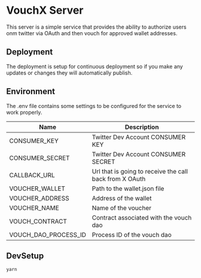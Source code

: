 # VouchX Server

This server is a simple service that provides the ability to authorize users onm twitter via OAuth and then vouch for approved wallet addresses.

## Deployment

The deployment is setup for continuous deployment so if you make any updates or changes they will automatically publish.

## Environment

The .env file contains some settings to be configured for the service to work properly.

| Name | Description |
| --- | --- |
| CONSUMER_KEY | Twitter Dev Account CONSUMER KEY |
| CONSUMER_SECRET | Twitter Dev Account CONSUMER SECRET |
| CALLBACK_URL | Url that is going to receive the call back from X OAuth |
| VOUCHER_WALLET | Path to the wallet.json file |
| VOUCHER_ADDRESS | Address of the wallet |
| VOUCHER_NAME | Name of the voucher |
| VOUCH_CONTRACT | Contract associated with the vouch dao |
| VOUCH_DAO_PROCESS_ID | Process ID of the vouch dao |

## DevSetup

```sh
yarn
```